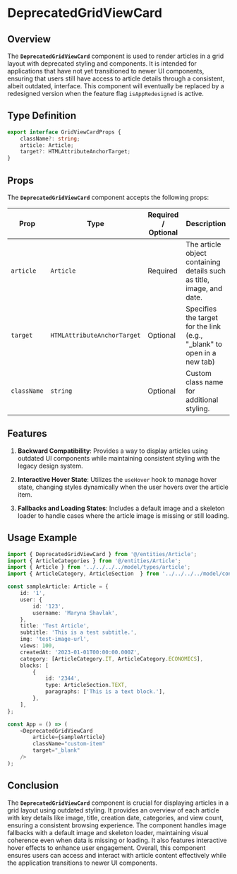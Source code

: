 # DeprecatedGridViewCard

## Overview
The **`DeprecatedGridViewCard`** component is used to render articles in a grid layout with deprecated styling and components. 
It is intended for applications that have not yet transitioned to newer UI components, ensuring that users still have access to article details through a consistent, albeit outdated, interface. 
This component will eventually be replaced by a redesigned version when the feature flag `isAppRedesigned` is active.

## Type Definition 
```typescript
export interface GridViewCardProps {
    className?: string;
    article: Article;
    target?: HTMLAttributeAnchorTarget;
}
```

## Props
The **`DeprecatedGridViewCard`** component accepts the following props:

| Prop       | Type       | Required / Optional | Description                                                               |
|------------|------------|----------------------|---------------------------------------------------------------------------|
| `article` | `Article`   | Required             | The article object containing details such as title, image, and date.              |
| `target` | `HTMLAttributeAnchorTarget`   | Optional            | Specifies the target for the link (e.g., "_blank" to open in a new tab) |
| `className` | `string`   | Optional             | Custom class name for additional styling.                                 |


## Features
1. **Backward Compatibility**:  Provides a way to display articles using outdated UI components while maintaining consistent styling with the legacy design system.

2. **Interactive Hover State**: Utilizes the `useHover` hook to manage hover state, changing styles dynamically when the user hovers over the article item.

3. **Fallbacks and Loading States**: Includes a default image and a skeleton loader to handle cases where the article image is missing or still loading.

## Usage Example
```typescript jsx
import { DeprecatedGridViewCard } from '@/entities/Article';
import { ArticleCategories } from '@/entities/Article';
import { Article } from '../../../../model/types/article';
import { ArticleCategory, ArticleSection  } from '../../../../model/consts/articleConsts';

const sampleArticle: Article = {
    id: '1',
    user: {
        id: '123',
        username: 'Maryna Shavlak',
    },
    title: 'Test Article',
    subtitle: 'This is a test subtitle.',
    img: 'test-image-url',
    views: 100,
    createdAt: '2023-01-01T00:00:00.000Z',
    category: [ArticleCategory.IT, ArticleCategory.ECONOMICS],
    blocks: [
        {
            id: '2344',
            type: ArticleSection.TEXT,
            paragraphs: ['This is a text block.'],
        },
    ],
};

const App = () => (
    <DeprecatedGridViewCard
        article={sampleArticle}
        className="custom-item"
        target="_blank"
    />
);
```
## Conclusion
The **`DeprecatedGridViewCard`** component is crucial for displaying articles in a grid layout using outdated styling. It provides an overview of each article with key details like image, title, creation date, categories, and view count, ensuring a consistent browsing experience. The component handles image fallbacks with a default image and skeleton loader, maintaining visual coherence even when data is missing or loading. It also features interactive hover effects to enhance user engagement. Overall, this component ensures users can access and interact with article content effectively while the application transitions to newer UI components.
